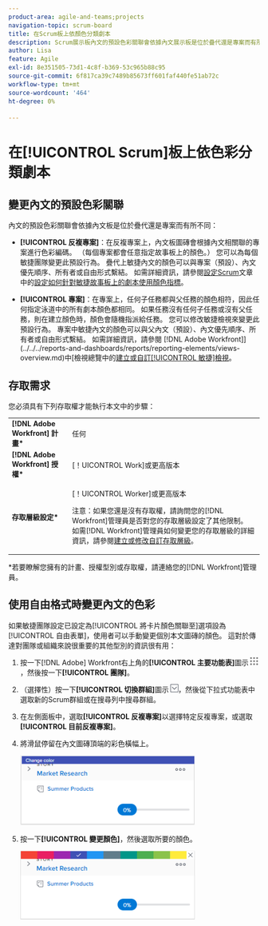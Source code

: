 ```yaml
---
product-area: agile-and-teams;projects
navigation-topic: scrum-board
title: 在Scrum板上依顏色分類劇本
description: Scrum展示板內文的預設色彩關聯會依據內文展示板是位於疊代還是專案而有所不同。
author: Lisa
feature: Agile
exl-id: 8e351505-73d1-4c8f-b369-53c965b88c95
source-git-commit: 6f817ca39c7489b85673ff601faf440fe51ab72c
workflow-type: tm+mt
source-wordcount: '464'
ht-degree: 0%

---
```


# 在[!UICONTROL Scrum]板上依色彩分類劇本

## 變更內文的預設色彩關聯

內文的預設色彩關聯會依據內文板是位於疊代還是專案而有所不同：

* **[!UICONTROL 反複專案]**：在反複專案上，內文板圖磚會根據內文相關聯的專案進行色彩編碼。 （每個專案都會任意指定故事板上的顏色。） 您可以為每個敏捷團隊變更此預設行為。 疊代上敏捷內文的顏色可以與專案（預設）、內文優先順序、所有者或自由形式繫結。 如需詳細資訊，請參閱[設定Scrum](../../../agile/get-started-with-agile-in-workfront/configure-scrum.md)文章中的[設定如何針對敏捷故事板上的劇本使用顏色指標](../../../agile/get-started-with-agile-in-workfront/configure-scrum.md#configur4)。

* **[!UICONTROL 專案]**：在專案上，任何子任務都與父任務的顏色相符，因此任何指定泳道中的所有劇本顏色都相同。 如果任務沒有任何子任務或沒有父任務，則在建立顏色時，顏色會隨機指派給任務。 您可以修改敏捷檢視來變更此預設行為。 專案中敏捷內文的顏色可以與父內文（預設）、內文優先順序、所有者或自由形式繫結。 如需詳細資訊，請參閱 [!DNL Adobe Workfront]](../../../reports-and-dashboards/reports/reporting-elements/views-overview.md)中[檢視總覽中的[建立或自訂[!UICONTROL 敏捷]檢視](../../../reports-and-dashboards/reports/reporting-elements/views-overview.md#customizing-an-agile-view)。

## 存取需求

您必須具有下列存取權才能執行本文中的步驟：

<table style="table-layout:auto"> 
 <col> 
 </col> 
 <col> 
 </col> 
 <tbody> 
  <tr> 
   <td role="rowheader"><strong>[!DNL Adobe Workfront] 計畫*</strong></td> 
   <td> <p>任何</p> </td> 
  </tr> 
  <tr> 
   <td role="rowheader"><strong>[!DNL Adobe Workfront] 授權*</strong></td> 
   <td> <p>[！UICONTROL Work]或更高版本</p> </td> 
  </tr> 
  <tr> 
   <td role="rowheader"><strong>存取層級設定*</strong></td> 
   <td> <p>[！UICONTROL Worker]或更高版本</p> <p>注意：如果您還是沒有存取權，請詢問您的[!DNL Workfront]管理員是否對您的存取層級設定了其他限制。 如需[!DNL Workfront]管理員如何變更您的存取層級的詳細資訊，請參閱<a href="../../../administration-and-setup/add-users/configure-and-grant-access/create-modify-access-levels.md" class="MCXref xref">建立或修改自訂存取層級</a>。</p> </td> 
  </tr> 
 </tbody> 
</table>

&#42;若要瞭解您擁有的計畫、授權型別或存取權，請連絡您的[!DNL Workfront]管理員。

## 使用自由格式時變更內文的色彩

如果敏捷團隊設定已設定為[!UICONTROL 將卡片顏色關聯至]選項設為[!UICONTROL 自由表單]，使用者可以手動變更個別本文圖磚的顏色。 這對於傳達對團隊或組織來說很重要的其他型別的資訊很有用：

1. 按一下[!DNL Adobe] Workfront右上角的&#x200B;**[!UICONTROL 主要功能表]**&#x200B;圖示![](assets/main-menu-icon.png)，然後按一下&#x200B;**[!UICONTROL 團隊]**。

1. （選擇性）按一下&#x200B;**[!UICONTROL 切換群組]**&#x200B;圖示![切換群組圖示](assets/switch-team-icon.png)，然後從下拉式功能表中選取新的Scrum群組或在搜尋列中搜尋群組。

1. 在左側面板中，選取&#x200B;**[!UICONTROL 反複專案]**&#x200B;以選擇特定反複專案，或選取&#x200B;**[!UICONTROL 目前反複專案]**。
1. 將滑鼠停留在內文圖磚頂端的彩色橫幅上。

   ![](assets/agile-story-color1-nwe-350x140.png)

1. 按一下&#x200B;**[!UICONTROL 變更顏色]**，然後選取所要的顏色。

   ![](assets/agile-story-color2-nwe-350x138.png)
